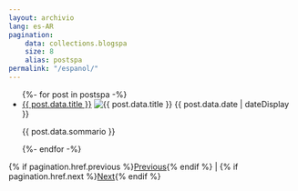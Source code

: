 ```yaml
---
layout: archivio
lang: es-AR
pagination: 
    data: collections.blogspa
    size: 8
    alias: postspa
permalink: "/espanol/"
---
```

<main class="tdbc-container">
  <div class="tdbc-section">
    <ul class="tdbc-column-container">
      {%- for post in postspa -%}
      <li class="tdbc-card">
        <div class="tdbc-card__content">
          <a href="{{ post.url }}" class="tdbc-card__title">{{ post.data.title }}</a>
          <img :first-child src="{{ post.data.immagine}}" alt="{{ post.data.title }}"></img>
          <time>{{ post.data.date | dateDisplay }}</time>
          <p>{{ post.data.sommario }}</p>
        </div>
      </li>
      {%- endfor -%}
    </ul>
  </div>
  <div id="avanti-indietro">
    {% if pagination.href.previous %}<a href="{{ pagination.href.previous }}">Previous</a>{% endif %} | 
    {% if pagination.href.next %}<a href="{{ pagination.href.next }}">Next</a>{% endif %}
   </div>
</main>

